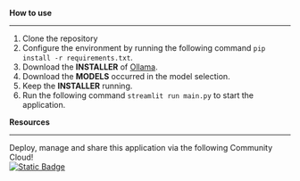 **How to use**
***

1. Clone the repository
2. Configure the environment by running the following command `pip install -r requirements.txt`.
3. Download the **INSTALLER** of [Ollama](https://ollama.com/).
4. Download the **MODELS** occurred in the model selection.
5. Keep the **INSTALLER** running.
6. Run the following command `streamlit run main.py` to start the application.

**Resources**
***
Deploy, manage and share this application via the following Community Cloud!  
[![Static Badge](https://img.shields.io/badge/Open%20in%20Streamlit-Daochashao-red?style=for-the-badge&logo=streamlit&labelColor=white)](https://ollama-call.streamlit.app/)
